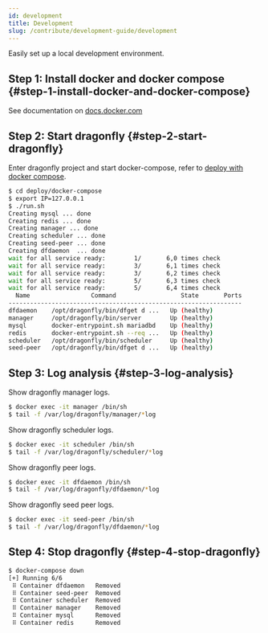 ```yaml
---
id: development
title: Development
slug: /contribute/development-guide/development
---
```


Easily set up a local development environment.

## Step 1: Install docker and docker compose {#step-1-install-docker-and-docker-compose}

See documentation on [docs.docker.com]

## Step 2: Start dragonfly {#step-2-start-dragonfly}

Enter dragonfly project and start docker-compose,
refer to [deploy with docker compose](https://github.com/dragonflyoss/dragonfly/blob/main/deploy/docker-compose/README.md).

```bash
$ cd deploy/docker-compose
$ export IP=127.0.0.1
$ ./run.sh
Creating mysql ... done
Creating redis ... done
Creating manager ... done
Creating scheduler ... done
Creating seed-peer ... done
Creating dfdaemon  ... done
wait for all service ready:        1/       6,0 times check
wait for all service ready:        3/       6,1 times check
wait for all service ready:        3/       6,2 times check
wait for all service ready:        5/       6,3 times check
wait for all service ready:        5/       6,4 times check
  Name                 Command                  State       Ports
-----------------------------------------------------------------
dfdaemon    /opt/dragonfly/bin/dfget d ...   Up (healthy)
manager     /opt/dragonfly/bin/server        Up (healthy)
mysql       docker-entrypoint.sh mariadbd    Up (healthy)
redis       docker-entrypoint.sh --req ...   Up (healthy)
scheduler   /opt/dragonfly/bin/scheduler     Up (healthy)
seed-peer   /opt/dragonfly/bin/dfget d ...   Up (healthy)
```

## Step 3: Log analysis {#step-3-log-analysis}

Show dragonfly manager logs.

<!-- markdownlint-disable -->

```bash
$ docker exec -it manager /bin/sh
$ tail -f /var/log/dragonfly/manager/*log
```

<!-- markdownlint-restore -->

Show dragonfly scheduler logs.

<!-- markdownlint-disable -->

```bash
$ docker exec -it scheduler /bin/sh
$ tail -f /var/log/dragonfly/scheduler/*log
```

<!-- markdownlint-restore -->

Show dragonfly peer logs.

<!-- markdownlint-disable -->

```bash
$ docker exec -it dfdaemon /bin/sh
$ tail -f /var/log/dragonfly/dfdaemon/*log
```

<!-- markdownlint-restore -->

Show dragonfly seed peer logs.

<!-- markdownlint-disable -->

```bash
$ docker exec -it seed-peer /bin/sh
$ tail -f /var/log/dragonfly/dfdaemon/*log
```

<!-- markdownlint-restore -->

## Step 4: Stop dragonfly {#step-4-stop-dragonfly}

```bash
$ docker-compose down
[+] Running 6/6
 ⠿ Container dfdaemon   Removed
 ⠿ Container seed-peer  Removed
 ⠿ Container scheduler  Removed
 ⠿ Container manager    Removed
 ⠿ Container mysql      Removed
 ⠿ Container redis      Removed
```

[docs.docker.com]: https://docs.docker.com
